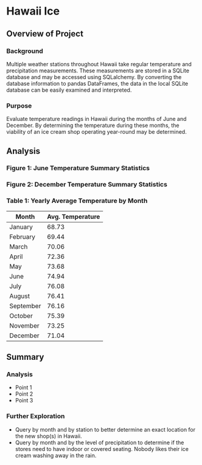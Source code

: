 # Hawaii Ice

## Overview of Project

### Background
Multiple weather stations throughout Hawaii take regular temperature and precipitation measurements. These measurements are stored in a SQLite database and may be accessed using SQLalchemy. By converting the database information to pandas DataFrames, the data in the local SQLite database can be easily examined and interpreted.

### Purpose
Evaluate temperature readings in Hawaii during the months of June and December. By determining the temperature during these months, the viability of an ice cream shop operating year-round may be determined.

## Analysis

### Figure 1: June Temperature Summary Statistics

### Figure 2: December Temperature Summary Statistics

### Table 1: Yearly Average Temperature by Month
| Month | Avg. Temperature |
| ----- | ----- |
| January | 68.73 |
| February | 69.44 |
| March | 70.06 |
| April | 72.36 |
| May | 73.68 |
| June | 74.94 |
| July | 76.08 |
| August | 76.41 |
| September | 76.16 |
| October | 75.39 |
| November | 73.25 |
| December | 71.04 |

## Summary

### Analysis
* Point 1
* Point 2
* Point 3

### Further Exploration
* Query by month and by station to better determine an exact location for the new shop(s) in Hawaii.
* Query by month and by the level of precipitation to determine if the stores need to have indoor or covered seating. Nobody likes their ice cream washing away in the rain.